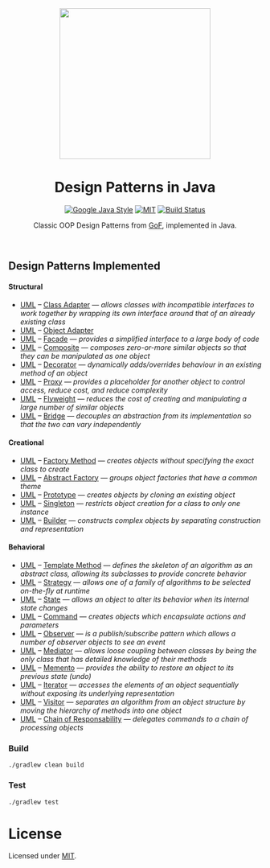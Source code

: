 <div align="center">
<img src="https://github.com/alexprut/design-patterns-java/raw/master/logo.png" height="300" height="auto"/>
<h1>Design Patterns in Java</h1>

[![Google Java Style](https://img.shields.io/badge/style%20guide-google-yellow.svg)](https://github.com/google/google-java-format)
[![MIT](https://img.shields.io/dub/l/vibe-d.svg)](https://github.com/alexprut/design-patterns-java/blob/master/LICENSE)
[![Build Status](http://img.shields.io/travis/alexprut/design-patterns-java/master.svg)](https://travis-ci.org/alexprut/design-patterns-java)
<p>Classic OOP Design Patterns from <a href="https://en.wikipedia.org/?title=Design_Patterns">GoF</a>, implemented in Java.</p>
</div>
<br />

Design Patterns Implemented
---------------------------
#### Structural
* [UML](https://github.com/alexprut/design-patterns-java/tree/master/src/main/resources/img/uml-class-adapter.png) –
[Class Adapter](https://github.com/alexprut/design-patterns-java/tree/master/src/main/java/design_patterns/structural/class_adapter)
— _allows classes with incompatible interfaces to work together by wrapping its own interface around that of an already existing class_
* [UML](https://github.com/alexprut/design-patterns-java/tree/master/src/main/resources/img/uml-object-adapter.png) –
[Object Adapter](https://github.com/alexprut/design-patterns-java/tree/master/src/main/java/design_patterns/structural/object_adapter)
* [UML](https://github.com/alexprut/design-patterns-java/tree/master/src/main/resources/img/uml-facade.png) –
[Facade](https://github.com/alexprut/design-patterns-java/tree/master/src/main/java/design_patterns/structural/facade)
— _provides a simplified interface to a large body of code_
* [UML](https://github.com/alexprut/design-patterns-java/tree/master/src/main/resources/img/uml-composite.png) –
[Composite](https://github.com/alexprut/design-patterns-java/tree/master/src/main/java/design_patterns/structural/composite)
— _composes zero-or-more similar objects so that they can be manipulated as one object_
* [UML](https://github.com/alexprut/design-patterns-java/tree/master/src/main/resources/img/uml-decorator.png) –
[Decorator](https://github.com/alexprut/design-patterns-java/tree/master/src/main/java/design_patterns/structural/decorator)
— _dynamically adds/overrides behaviour in an existing method of an object_
* [UML](https://github.com/alexprut/design-patterns-java/tree/master/src/main/resources/img/uml-proxy.png) –
[Proxy](https://github.com/alexprut/design-patterns-java/tree/master/src/main/java/design_patterns/structural/proxy)
— _provides a placeholder for another object to control access, reduce cost, and reduce complexity_
* [UML](https://github.com/alexprut/design-patterns-java/tree/master/src/main/resources/img/uml-flyweight.png) –
[Flyweight](https://github.com/alexprut/design-patterns-java/tree/master/src/main/java/design_patterns/structural/flyweight)
— _reduces the cost of creating and manipulating a large number of similar objects_
* [UML](https://github.com/alexprut/design-patterns-java/tree/master/src/main/resources/img/uml-bridge.png) –
[Bridge](https://github.com/alexprut/design-patterns-java/tree/master/src/main/java/design_patterns/structural/bridge)
— _decouples an abstraction from its implementation so that the two can vary independently_

#### Creational
* [UML](https://github.com/alexprut/design-patterns-java/tree/master/src/main/resources/img/uml-factory-method.png) –
[Factory Method](https://github.com/alexprut/design-patterns-java/tree/master/src/main/java/design_patterns/creational/factory_method)
— _creates objects without specifying the exact class to create_
* [UML](https://github.com/alexprut/design-patterns-java/tree/master/src/main/resources/img/uml-abstract-factory.png) –
[Abstract Factory](https://github.com/alexprut/design-patterns-java/tree/master/src/main/java/design_patterns/creational/abstract_factory)
— _groups object factories that have a common theme_
* [UML](https://github.com/alexprut/design-patterns-java/tree/master/src/main/resources/img/uml-prototype.png) –
[Prototype](https://github.com/alexprut/design-patterns-java/tree/master/src/main/java/design_patterns/creational/prototype)
— _creates objects by cloning an existing object_
* [UML](https://github.com/alexprut/design-patterns-java/tree/master/src/main/resources/img/uml-singleton.png) –
[Singleton](https://github.com/alexprut/design-patterns-java/tree/master/src/main/java/design_patterns/creational/singleton)
— _restricts object creation for a class to only one instance_
* [UML](https://github.com/alexprut/design-patterns-java/tree/master/src/main/resources/img/uml-builder.png) –
[Builder](https://github.com/alexprut/design-patterns-java/tree/master/src/main/java/design_patterns/creational/builder)
— _constructs complex objects by separating construction and representation_

#### Behavioral
* [UML](https://github.com/alexprut/design-patterns-java/tree/master/src/main/resources/img/uml-template-method.png) –
[Template Method](https://github.com/alexprut/design-patterns-java/tree/master/src/main/java/design_patterns/behavioral/template_method)
— _defines the skeleton of an algorithm as an abstract class, allowing its subclasses to provide concrete behavior_
* [UML](https://github.com/alexprut/design-patterns-java/tree/master/src/main/resources/img/uml-strategy.png) –
[Strategy](https://github.com/alexprut/design-patterns-java/tree/master/src/main/java/design_patterns/behavioral/strategy)
— _allows one of a family of algorithms to be selected on-the-fly at runtime_
* [UML](https://github.com/alexprut/design-patterns-java/tree/master/src/main/resources/img/uml-state.png) –
[State](https://github.com/alexprut/design-patterns-java/tree/master/src/main/java/design_patterns/behavioral/state)
— _allows an object to alter its behavior when its internal state changes_
* [UML](https://github.com/alexprut/design-patterns-java/tree/master/src/main/resources/img/uml-command.png) –
[Command](https://github.com/alexprut/design-patterns-java/tree/master/src/main/java/design_patterns/behavioral/command)
— _creates objects which encapsulate actions and parameters_
* [UML](https://github.com/alexprut/design-patterns-java/tree/master/src/main/resources/img/uml-observer.png) –
[Observer](https://github.com/alexprut/design-patterns-java/tree/master/src/main/java/design_patterns/behavioral/observer)
— _is a publish/subscribe pattern which allows a number of observer objects to see an event_
* [UML](https://github.com/alexprut/design-patterns-java/tree/master/src/main/resources/img/uml-mediator.png) –
[Mediator](https://github.com/alexprut/design-patterns-java/tree/master/src/main/java/design_patterns/behavioral/mediator)
— _allows loose coupling between classes by being the only class that has detailed knowledge of their methods_
* [UML](https://github.com/alexprut/design-patterns-java/tree/master/src/main/resources/img/uml-memento.png) –
[Memento](https://github.com/alexprut/design-patterns-java/tree/master/src/main/java/design_patterns/behavioral/memento)
— _provides the ability to restore an object to its previous state (undo)_
* [UML](https://github.com/alexprut/design-patterns-java/tree/master/src/main/resources/img/uml-iterator.png) –
[Iterator](https://github.com/alexprut/design-patterns-java/tree/master/src/main/java/design_patterns/behavioral/iterator)
— _accesses the elements of an object sequentially without exposing its underlying representation_
* [UML](https://github.com/alexprut/design-patterns-java/tree/master/src/main/resources/img/uml-visitor.png) –
[Visitor](https://github.com/alexprut/design-patterns-java/tree/master/src/main/java/design_patterns/behavioral/visitor)
— _separates an algorithm from an object structure by moving the hierarchy of methods into one object_
* [UML](https://github.com/alexprut/design-patterns-java/tree/master/src/main/resources/img/uml-chain-of-responsability.png) –
[Chain of Responsability](https://github.com/alexprut/design-patterns-java/tree/master/src/main/java/design_patterns/behavioral/chain_of_responsibility)
— _delegates commands to a chain of processing objects_

### Build
```
./gradlew clean build
```

### Test
```
./gradlew test
```

License
=======
Licensed under [MIT](https://github.com/alexprut/design-patterns-java/blob/master/LICENSE).